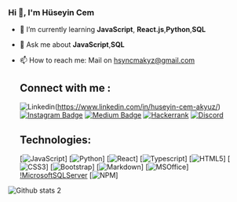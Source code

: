 ### Hi 👋, I'm Hüseyin Cem

<!--
**huseyincemakyuz/huseyincemakyuz** is a ✨ _special_ ✨ repository because its `README.md` (this file) appears on your GitHub profile.-->

- 🌱 I’m currently learning **JavaScript**, **React.js**,**Python**,**SQL**
- 💬 Ask me about **JavaScript**,**SQL** 
- 📫 How to reach me: Mail on hsyncmakyz@gmail.com

  ## Connect with me :
  ![Linkedin](https://i.stack.imgur.com/gVE0j.png)(https://www.linkedin.com/in/huseyin-cem-akyuz/)
  [![Instagram Badge](https://img.shields.io/badge/-Instagram-C13584?style=flat-quare&labelColor=C13584&logo=instagram&logoColor=white&link=link)](https://www.instagram.com/hsyncmakyz/) 
  [![Medium Badge](https://img.shields.io/badge/-Medium-757575?style=flat-quare&labelColor=757575&logo=Medium&logoColor=white&link=link)](https://medium.com/@hsyncmakyz)
  [![Hackerrank](https://img.shields.io/badge/-Hackerrank-2EC866?style=for-the-badge&logo=HackerRank&logoColor=white)](https://www.hackerrank.com/hsyncmakyz)
  [![Discord](https://img.shields.io/badge/Discord-5865F2?style=for-the-badge&logo=discord&logoColor=white)]()
 
 
  ## Technologies:
  
  [![JavaScript](https://img.shields.io/badge/JavaScript-323330?style=for-the-badge&logo=javascript&logoColor=F7DF1E)]
  [![Python](https://img.shields.io/badge/Python-FFD43B?style=for-the-badge&logo=python&logoColor=blue)]
  [![React](https://img.shields.io/badge/React-20232A?style=for-the-badge&logo=react&logoColor=61DAFB)]
  [![Typescript](https://img.shields.io/badge/TypeScript-007ACC?style=for-the-badge&logo=typescript&logoColor=white)]
  [![HTML5](https://img.shields.io/badge/HTML5-E34F26?style=for-the-badge&logo=html5&logoColor=white)]
  [![CSS3](https://img.shields.io/badge/CSS3-1572B6?style=for-the-badge&logo=css3&logoColor=white)]
  [![Bootstrap](https://img.shields.io/badge/Bootstrap-563D7C?style=for-the-badge&logo=bootstrap&logoColor=white)]
  [![Markdown](https://img.shields.io/badge/Markdown-000000?style=for-the-badge&logo=markdown&logoColor=white)]
  [![MSOffice](https://img.shields.io/badge/Microsoft_Office-D83B01?style=for-the-badge&logo=microsoft-office&logoColor=white)]
  [!MicrosoftSQLServer](https://img.shields.io/badge/Microsoft%20SQL%20Sever-CC2927?style=for-the-badge&logo=microsoft%20sql%20server&logoColor=white)
  [![NPM](https://img.shields.io/badge/npm-CB3837?style=for-the-badge&logo=npm&logoColor=white)]
 
 
 ![Github stats 2](https://github-readme-stats.vercel.app/api?username=kullanıcıadınız&show_icons=true&theme=radical)

  
